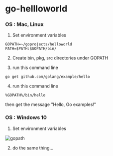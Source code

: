 # go-hellloworld

### OS : Mac, Linux

1. Set environment variables
```
GOPATH=~/goprojects/helloworld
PATH=$PATH:$GOPATH/bin/
```

2. Create bin, pkg, src directories under GOPATH

3. run this command line
```
go get github.com/golang/example/hello
```

4. run this command line
```
%GOPATH%/bin/hello
```
then get the message "Hello, Go examples!"


### OS : Windows 10

1. Set environment variables

![gopath](https://user-images.githubusercontent.com/44239739/107127228-08939580-68f8-11eb-9a31-f30d3c1f01c4.png)

2. do the same thing...
